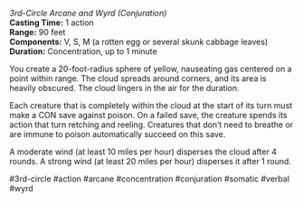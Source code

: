 *3rd-Circle Arcane and Wyrd (Conjuration)*  
**Casting Time:** 1 action  
**Range:** 90 feet  
**Components:** V, S, M (a rotten egg or several skunk cabbage leaves)  
**Duration:** Concentration, up to 1 minute

You create a 20-foot-radius sphere of yellow, nauseating gas centered on a point within range. The cloud spreads around corners, and its area is heavily obscured. The cloud lingers in the air for the duration.

Each creature that is completely within the cloud at the start of its turn must make a CON save against poison. On a failed save, the creature spends its action that turn retching and reeling. Creatures that don’t need to breathe or are immune to poison automatically succeed on this save.

A moderate wind (at least 10 miles per hour) disperses the cloud after 4 rounds. A strong wind (at least 20 miles per hour) disperses it after 1 round.

#3rd-circle #action #arcane #concentration #conjuration #somatic #verbal #wyrd
